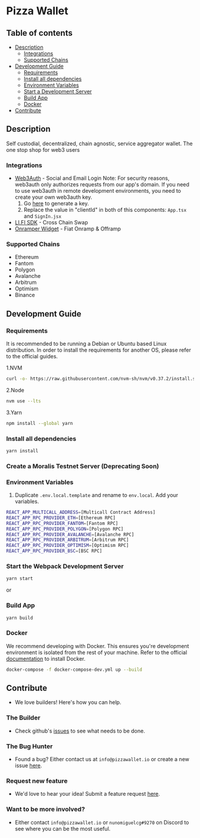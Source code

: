 # Pizza Wallet

## Table of contents

- [Description](#description)
  - [Integrations](#integrations)
  - [Supported Chains](#supported-chains)
- [Development Guide](#development-guide)
  - [Requirements](#requirements)
  - [Install all dependencies](#install-all-dependencies)
  - [Environment Variables](#environment-variables)
  - [Start a Development Server](#start-the-webpack-development-server)
  - [Build App](#build-app)
  - [Docker](#docker)
- [Contribute](#contribute)

## Description

Self custodial, decentralized, chain agnostic, service aggregator wallet. The one stop shop for web3 users

### Integrations

- [Web3Auth](https://web3auth.io/) - Social and Email Login
  Note: For security reasons, web3auth only authorizes requests from our app's domain.
  If you need to use web3auth in remote development environments, you need to create your own web3auth key.
  1. Go [here](https://dashboard.web3auth.io/) to generate a key.
  2. Replace the value in "clientId" in both of this components: `App.tsx` and `SignIn.jsx`
- [LI.FI SDK](https://li.fi/sdk/) - Cross Chain Swap
- [Onramper Widget](https://onramper.com/) - Fiat Onramp & Offramp

### Supported Chains

- Ethereum
- Fantom
- Polygon
- Avalanche
- Arbitrum
- Optimism
- Binance

## Development Guide

### Requirements

It is recommended to be running a Debian or Ubuntu based Linux distribution.
In order to install the requirements for another OS, please refer to the official guides.

1.NVM

```sh
curl -o- https://raw.githubusercontent.com/nvm-sh/nvm/v0.37.2/install.sh | bash && source ~/.nvm/nvm.sh
```

2.Node

```sh
nvm use --lts
```

3.Yarn

```sh
npm install --global yarn
```

### Install all dependencies

```sh
yarn install
```

### Create a Moralis Testnet Server (Deprecating Soon)

### Environment Variables

1. Duplicate `.env.local.template` and rename to `env.local`. Add your variables.

```sh
REACT_APP_MULTICALL_ADDRESS=[Multicall Contract Address]
REACT_APP_RPC_PROVIDER_ETH=[Ethereum RPC]
REACT_APP_RPC_PROVIDER_FANTOM=[Fantom RPC]
REACT_APP_RPC_PROVIDER_POLYGON=[Polygon RPC]
REACT_APP_RPC_PROVIDER_AVALANCHE=[Avalanche RPC]
REACT_APP_RPC_PROVIDER_ARBITRUM=[Arbitrum RPC]
REACT_APP_RPC_PROVIDER_OPTIMISM=[Optimism RPC]
REACT_APP_RPC_PROVIDER_BSC=[BSC RPC]
```

### Start the Webpack Development Server

```sh
yarn start
```

or

### Build App

```sh
yarn build
```

### Docker

We recommend developing with Docker. This ensures you're development environment is isolated from the rest of your machine. Refer to the official [documentation](https://docs.docker.com/desktop/linux/install/) to install Docker.

```sh
docker-compose -f docker-compose-dev.yml up --build
```

## Contribute

- We love builders! Here's how you can help.

### The Builder

- Check github's [issues](https://github.com/Pizza-Wallet-Development-team/pizza-wallet/issues) to see what needs to be done.

### The Bug Hunter

- Found a bug? Either contact us at `info@pizzawallet.io` or create a new issue [here](https://github.com/Pizza-Wallet-Development-team/pizza-wallet/issues/new?assignees=&labels=&template=bug_report.md&title=).

### Request new feature

- We'd love to hear your idea! Submit a feature request [here](https://github.com/Pizza-Wallet-Development-team/pizza-wallet/issues/new?assignees=&labels=&template=feature_request.md&title=).

### Want to be more involved?

- Either contact `info@pizzawallet.io` or `nunomiguelcg#9270` on Discord to see where you can be the most useful.
